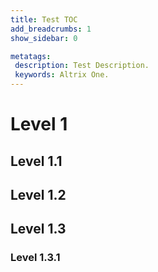 ```yaml
---
title: Test TOC
add_breadcrumbs: 1
show_sidebar: 0

metatags:
 description: Test Description.
 keywords: Altrix One.
---
```


# Level 1

## Level 1.1

## Level 1.2

## Level 1.3

### Level 1.3.1

